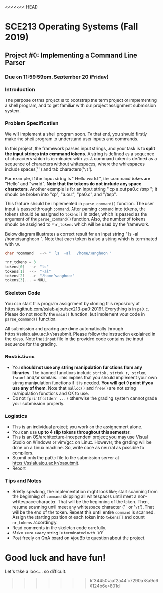 <<<<<<< HEAD
# SCE213 Operating Systems (Fall 2019)

## Project #0: Implementing a Command Line Parser

### Due on 11:59:59pm, September 20 (Friday)


### Introduction

The purpose of this project is to bootstrap the term project of implementing a shell program, and to get familiar with our project assignment submission system.


### Problem Specification

We will implement a shell program soon. To that end, you should firstly make the shell program to understand user inputs and commands.

In this project, the framework passes input strings, and your task is to **split the input strings into command tokens**. A string is defined as a sequence of characters which is terminated with `\0`.  A command token is defined as a sequence of characters without whitespaces, where the whitespaces include spaces(' ') and tab characters('`\t`').

For example, if the input string is " Hello   world ", the command tokes are "Hello" and "world". **Note that the tokens do not include any space characters**. Another example is for an input string " cp   a.out  pa0.c /tmp "; it should be broken into "cp", "a.out", "pa0.c", and "/tmp".

This feature should be implemented in `parse_command()` function. The user input is passed through `command`. After parsing `command` into tokens, the tokens should be assigned to `tokens[]` in order, which is passed as the argument of the `parse_command()` function. Also, the number of tokens should be assigined to `*nr_tokens` which will be used by the framework.

Below diagram illustrates a correct result for an input string "  ls  -al   /home/sanghoon ". Note that each token is also a string which is terminated with `\0`.

```c
char *command   --> "  ls  -al   /home/sanghoon "
 
*nr_tokens = 3
tokens[0]  -->  "ls"
tokens[1]  -->  "-al"
tokens[2]  -->  "/home/sanghoon"
tokens[3]... = NULL
```


### Skeleton Code

You can start this program assignment by cloning this repository at https://github.com/sslab-ajou/sce213-pa0-2019f. Everything is in `pa0.c`. Please do not modify the `main()` function, but implement your code in `parse_command()` function.

All submission and grading are done automatically through https://sslab.ajou.ac.kr/pasubmit. Please follow the instruction explained in the class. Note that `input` file in the provided code contains the input sequence for the grading.


### Restrictions

- You **should not use any string manipulation functions from any libraries**. The banned functions include `strtok, strtok_r, strlen, fscanf` and/or similars. This implies that you should implement your own string manipulation functions if it is needed. **You will get 0 point if you use any of them**. Note that `malloc()` and `free()` are not string manipulation functions and OK to use.
- Do not `fprintf(stderr ...)` otherwise the grading system cannot grade your submission properly.


### Logistics

- This is an individual project; you work on the assignement alone.
- You can use **up to 4 slip tokens throughout this semester**.
- This is an OS/architecture-independent project; you may use Visual Studio on Windows or vim/gcc on Linux. However, the grading will be done on a Linux machine. So, write code as neutral as possible to compilers.
- Submit only the pa0.c file to the submission server at https://sslab.ajou.ac.kr/pasubmit.
- Report 


### Tips and Notes

- Briefly speaking, the implementation might look like; start scanning from the beginning of `command` skipping all whitespaces until meet a non-whitespace character. That will be the beginning of the token. Then, resume scanning until meet any whitespace character (' ' or '`\t`'). That will be the end of the token. Repeat this until entire `command` is scanned. Assign the starting position of each token into `tokens[]` and count `nr_tokens` accordingly.
- Read comments in the skeleton code carefully.
- Make sure every string is terminated with '\0'.
- Post freely on QnA board on AjouBb to question about the project.



Good luck and have fun!
=======
Let's take a look.... so difficult.
>>>>>>> bf344507aaf2a44fc7290a78a9c60124b6e4801d
